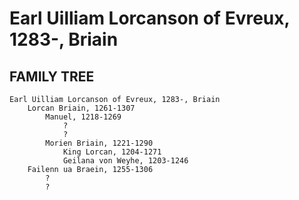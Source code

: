 # Earl Uilliam Lorcanson of Evreux, 1283-, Briain

## FAMILY TREE
```
Earl Uilliam Lorcanson of Evreux, 1283-, Briain
    Lorcan Briain, 1261-1307
        Manuel, 1218-1269
            ?
            ?
        Morien Briain, 1221-1290
            King Lorcan, 1204-1271
            Geilana von Weyhe, 1203-1246
    Failenn ua Braein, 1255-1306
        ?
        ?
```
